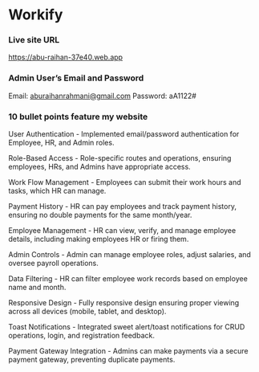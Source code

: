 # Workify

### Live site URL

https://abu-raihan-37e40.web.app

### Admin User’s Email and Password

Email: aburaihanrahmani@gmail.com
Password: aA1122#

### 10 bullet points feature my website

User Authentication - Implemented email/password authentication for Employee, HR, and Admin roles.

Role-Based Access - Role-specific routes and operations, ensuring employees, HRs, and Admins have appropriate access.

Work Flow Management - Employees can submit their work hours and tasks, which HR can manage.

Payment History - HR can pay employees and track payment history, ensuring no double payments for the same month/year.

Employee Management - HR can view, verify, and manage employee details, including making employees HR or firing them.

Admin Controls - Admin can manage employee roles, adjust salaries, and oversee payroll operations.

Data Filtering - HR can filter employee work records based on employee name and month.

Responsive Design - Fully responsive design ensuring proper viewing across all devices (mobile, tablet, and desktop).

Toast Notifications - Integrated sweet alert/toast notifications for CRUD operations, login, and registration feedback.

Payment Gateway Integration - Admins can make payments via a secure payment gateway, preventing duplicate payments.

